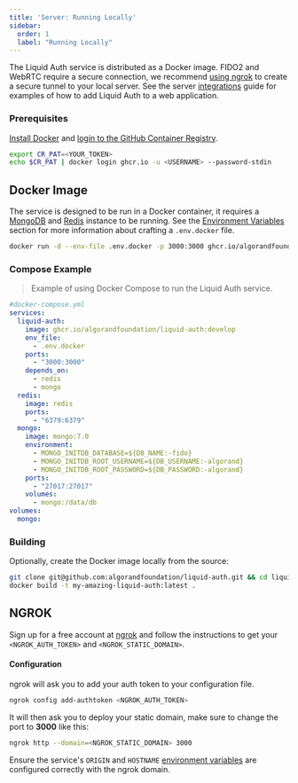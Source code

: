 ```yaml
---
title: 'Server: Running Locally'
sidebar:
  order: 1
  label: "Running Locally" 
---
```


The Liquid Auth service is distributed as a Docker image. FIDO2 and WebRTC require a secure connection, we recommend [using ngrok](#ngrok) to create a secure tunnel to your local server.
See the server [integrations](./integrations) guide for examples of how to add Liquid Auth to a web application.

### Prerequisites

[Install Docker]() and [login to the GitHub Container Registry](https://docs.github.com/en/packages/working-with-a-github-packages-registry/working-with-the-container-registry#authenticating-with-a-personal-access-token-classic).
```bash
export CR_PAT=<YOUR_TOKEN>
echo $CR_PAT | docker login ghcr.io -u <USERNAME> --password-stdin
```

## Docker Image

The service is designed to be run in a Docker container, it requires a [MongoDB]() and [Redis]() instance to be running.
See the [Environment Variables](../environment-variables) section for more information about crafting a `.env.docker` file.

```bash 
docker run -d --env-file .env.docker -p 3000:3000 ghcr.io/algorandfoundation/liquid-auth:develop
```

### Compose Example
> Example of using Docker Compose to run the Liquid Auth service.

```yaml
#docker-compose.yml
services:
  liquid-auth:
    image: ghcr.io/algorandfoundation/liquid-auth:develop
    env_file:
      - .env.docker
    ports:
      - "3000:3000"
    depends_on:
      - redis
      - mongo
  redis:
    image: redis
    ports:
      - "6379:6379"
  mongo:
    image: mongo:7.0
    environment:
      - MONGO_INITDB_DATABASE=${DB_NAME:-fido}
      - MONGO_INITDB_ROOT_USERNAME=${DB_USERNAME:-algorand}
      - MONGO_INITDB_ROOT_PASSWORD=${DB_PASSWORD:-algorand}
    ports:
      - "27017:27017"
    volumes:
      - mongo:/data/db
volumes:
  mongo:
```

### Building

Optionally, create the Docker image locally from the source:

```bash
git clone git@github.com:algorandfoundation/liquid-auth.git && cd liquid-auth
docker build -t my-amazing-liquid-auth:latest .
```

## NGROK

Sign up for a free account at [ngrok](https://ngrok.com/) and follow the instructions to get your `<NGROK_AUTH_TOKEN>` and `<NGROK_STATIC_DOMAIN>`.

#### Configuration
ngrok will ask you to add your auth token to your configuration file.

``` bash
ngrok config add-authtoken <NGROK_AUTH_TOKEN>
```

It will then ask you to deploy your static domain, make sure to change the port to **3000** like this:

``` bash
ngrok http --domain=<NGROK_STATIC_DOMAIN> 3000
```


Ensure the service's `ORIGIN` and `HOSTNAME` [environment variables](../environment-variables) are configured correctly with the ngrok domain.

